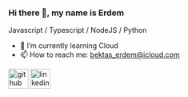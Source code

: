 ### Hi there 👋, my name is Erdem

Javascript / Typescript / NodeJS / Python 

- 🌱 I’m currently learning Cloud 
- 📫 How to reach me: bektas_erdem@icloud.com


[<img src='https://cdn.jsdelivr.net/npm/simple-icons@3.0.1/icons/github.svg' alt='github' height='40'>](https://github.com/erdem-bektas)     [<img src='https://cdn.jsdelivr.net/npm/simple-icons@3.0.1/icons/linkedin.svg' alt='linkedin' height='40'>](https://www.linkedin.com/in/bektas-erdem/)

